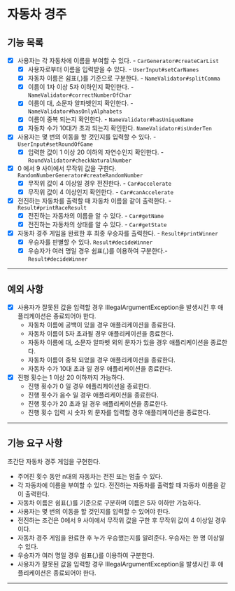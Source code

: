 # 자동차 경주

## 기능 목록
- [x] 사용자는 각 자동차에 이름을 부여할 수 있다. - `CarGenerator#createCarList`
  - [x] 사용자로부터 이름을 입력받을 수 있다. - `UserInput#setCarNames`
  - [x] 자동차 이름은 쉼표(,)를 기준으로 구분한다. - `NameValidator#splitComma`
  - [x] 이름이 1자 이상 5자 이하인지 확인한다. - `NameValidator#correctNumberOfChar`
  - [x] 이름이 대, 소문자 알파벳인지 확인한다. - `NameValidator#hasOnlyAlphabets`
  - [x] 이름이 중복 되는지 확인한다. - `NameValidator#hasUniqueName`
  - [x] 자동차 수가 10대가 초과 되는지 확인한다. `NameValidator#isUnderTen`
- [x] 사용자는 몇 번의 이동을 할 것인지를 입력할 수 있다. - `UserInput#setRoundOfGame`
  - [x] 입력한 값이 1 이상 20 이하의 자연수인지 확인한다. - `RoundValidator#checkNaturalNumber`
- [x] 0 에서 9 사이에서 무작위 값을 구한다. `RandomNumberGenerator#createRandomNumber`
  - [x] 무작위 값이 4 이상일 경우 전진한다. - `Car#accelerate`
  - [x] 무작위 값이 4 이상인지 확인한다. - `Car#canAccelerate`
- [x] 전진하는 자동차를 출력할 때 자동차 이름을 같이 출력한다. - `Result#printRaceResult`
  - [x] 전진하는 자동차의 이름을 알 수 있다. - `Car#getName`
  - [x] 전진하는 자동차의 상태를 알 수 있다. - `Car#getState`
- [x] 자동차 경주 게임을 완료한 후 최종 우승자를 출력한다. - `Result#printWinner`
  - [x] 우승자를 판별할 수 있다. `Result#decideWinner`
  - [x] 우승자가 여러 명일 경우 쉼표(,)를 이용하여 구분한다.- `Result#decideWinner`

---

## 예외 사항
- [x] 사용자가 잘못된 값을 입력할 경우 IllegalArgumentException을 발생시킨 후 애플리케이션은 종료되어야 한다.
  - 자동차 이름에 공백이 있을 경우 애플리케이션을 종료한다.
  - 자동차 이름이 5자 초과될 경우 애플리케이션을 종료한다.
  - 자동차 이름에 대, 소문자 알파벳 외의 문자가 있을 경우 애플리케이션을 종료한다.
  - 자동차 이름이 중복 되었을 경우 애플리케이션을 종료한다.
  - 자동차 수가 10대 초과 일 경우 애플리케이션을 종료한다.
- [x] 진행 횟수는 1 이상 20 이하까지 가능하다.
  - 진행 횟수가 0 일 경우 애플리케이션을 종료한다.
  - 진행 횟수가 음수 일 경우 애플리케이션을 종료한다.
  - 진행 횟수가 20 초과 일 경우 애플리케이션을 종료한다.
  - 진행 횟수 입력 시 숫자 외 문자를 입력할 경우 애플리케이션을 종료한다.

---

## 기능 요구 사항
초간단 자동차 경주 게임을 구현한다.

- 주어진 횟수 동안 n대의 자동차는 전진 또는 멈출 수 있다.
- 각 자동차에 이름을 부여할 수 있다. 전진하는 자동차를 출력할 때 자동차 이름을 같이 출력한다.
- 자동차 이름은 쉼표(,)를 기준으로 구분하며 이름은 5자 이하만 가능하다.
- 사용자는 몇 번의 이동을 할 것인지를 입력할 수 있어야 한다.
- 전진하는 조건은 0에서 9 사이에서 무작위 값을 구한 후 무작위 값이 4 이상일 경우이다.
- 자동차 경주 게임을 완료한 후 누가 우승했는지를 알려준다. 우승자는 한 명 이상일 수 있다.
- 우승자가 여러 명일 경우 쉼표(,)를 이용하여 구분한다.
- 사용자가 잘못된 값을 입력할 경우 IllegalArgumentException을 발생시킨 후 애플리케이션은 종료되어야 한다.

---
